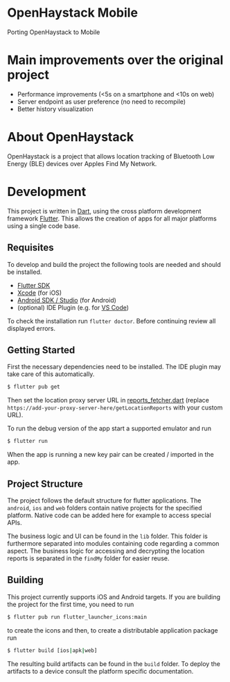 # OpenHaystack Mobile
Porting OpenHaystack to Mobile

# Main improvements over the original project
- Performance improvements (<5s on a smartphone and <10s on web)
- Server endpoint as user preference (no need to recompile)
- Better history visualization

# About OpenHaystack
OpenHaystack is a project that allows location tracking of Bluetooth Low Energy (BLE) devices over Apples Find My Network.

# Development
This project is written in [Dart](https://dart.dev/), using the cross platform development framework [Flutter](https://flutter.dev/). This allows the creation of apps for all major platforms using a single code base.

## Requisites
To develop and build the project the following tools are needed and should be installed.

- [Flutter SDK](https://docs.flutter.dev/get-started/install)
- [Xcode](https://developer.apple.com/xcode/) (for iOS)
- [Android SDK / Studio](https://developer.android.com/studio/) (for Android)
- (optional) IDE Plugin (e.g. for [VS Code](https://marketplace.visualstudio.com/items?itemName=Dart-Code.flutter))

To check the installation run `flutter doctor`. Before continuing review all displayed errors.


## Getting Started
First the necessary dependencies need to be installed. The IDE plugin may take care of this automatically.
```bash
$ flutter pub get
```

Then set the location proxy server URL in [reports_fetcher.dart](lib/findMy/reports_fetcher.dart) (replace `https://add-your-proxy-server-here/getLocationReports` with your custom URL).

To run the debug version of the app start a supported emulator and run
```bash
$ flutter run
```

When the app is running a new key pair can be created / imported in the app.

## Project Structure
The project follows the default structure for flutter applications. The `android`, `ios` and `web` folders contain native projects for the specified platform. Native code can be added here for example to access special APIs.

The business logic and UI can be found in the `lib` folder. This folder is furthermore separated into modules containing code regarding a common aspect.
The business logic for accessing and decrypting the location reports is separated in the `findMy` folder for easier reuse.

## Building
This project currently supports iOS and Android targets.
If you are building the project for the first time, you need to run
```bash
$ flutter pub run flutter_launcher_icons:main 
```
to create the icons and then, to create a distributable application package run
```bash
$ flutter build [ios|apk|web]
```
The resulting build artifacts can be found in the `build` folder. To deploy the artifacts to a device consult the platform specific documentation.
